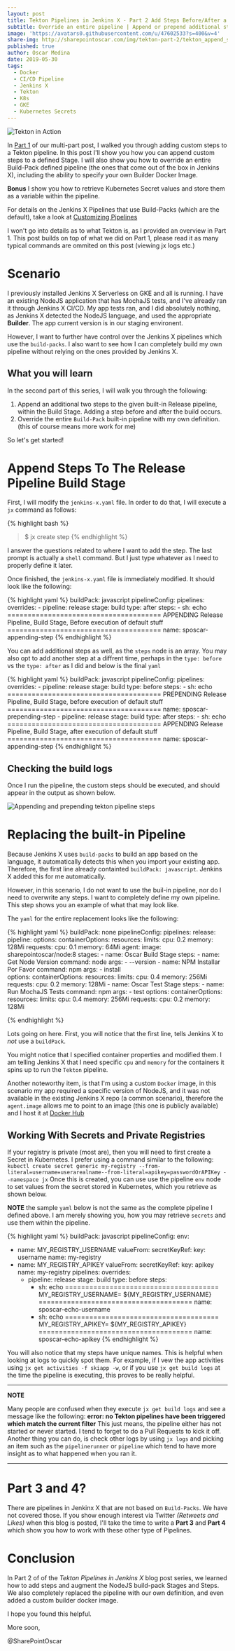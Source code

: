 ```yaml
---
layout: post
title: Tekton Pipelines in Jenkins X - Part 2 Add Steps Before/After a Stage Lifecycle Or Build Your Own Pipeline
subtitle: Override an entire pipeline | Append or prepend additional steps to a defined Stage. 
image: 'https://avatars0.githubusercontent.com/u/47602533?s=400&v=4'
share-img: http://sharepointoscar.com/img/tekton-part-2/tekton_append_steps_to_pipeline.png
published: true
author: Oscar Medina
date: 2019-05-30
tags:
  - Docker
  - CI/CD Pipeline
  - Jenkins X
  - Tekton
  - K8s
  - GKE
  - Kubernetes Secrets
---
```

![Tekton in Action](/img/tekton-part-2/tekton_append_steps_to_pipeline.png)

In [Part 1](http://sharepointoscar.com/2019-04-22-using-tekton-pipelines-in-jenkins-x-part-1/) of our multi-part post, I walked you through adding custom steps to a Tekton pipeline. In this post I'll show you how you can append custom steps to a defined Stage.  I will also show you how to override an entire Build-Pack defined pipeline (the ones that come out of the box in Jenkins X), including the ability to specify your own Builder Docker Image. 

**Bonus** I show you how to retrieve Kubernetes Secret values and store them as a variable within the pipeline.

For details on the Jenkins X Pipelines that use Build-Packs (which are the default), take a look at [Customizing Pipelines](https://jenkins-x.io/architecture/jenkins-x-pipelines/#customising-the-pipelines) 

I won't go into details as to what Tekton is, as I provided an overview in Part 1.  This post builds on top of what we did on Part 1, please read it as many typical commands are ommited on this post (viewing jx logs etc.)


# Scenario
I previously installed Jenkins X Serverless on GKE and all is running.  I have an existing NodeJS application that has MochaJS tests, and I've already ran it through Jenkins X CI/CD. My app tests ran, and I did absolutely nothing, as Jenkins X detected the NodeJS language, and used the appropriate **Builder**.  The app current version is in our staging environent.

However, I want to further have control over the Jenkins X pipelines which use the `build-packs`.  I also want to see how I can completely build my own pipeline without relying on the ones provided by Jenkins X.

## What you will learn
In the second part of this series, I will walk you through the following:

1. Append an additional two steps to the given built-in Release pipeline, within the Build Stage.  Adding a step before and after the build occurs.
2. Override the entire `Build-Pack` built-in pipeline with my own definition. (this of course means more work for me)

So let's get started!

# Append Steps To The Release Pipeline Build Stage
First, I will modify the `jenkins-x.yaml` file.  In order to do that, I will execute a `jx` command as follows:

{% highlight bash %}
> $ jx create step
{% endhighlight %}

I answer the questions related to where I want to add the step.  The last prompt is actually a `shell` command.  But I just type whatever as I need to properly define it later.

Once finished, the `jenkins-x.yaml` file is immediately modified.  It should look like the following:

{% highlight yaml %}
buildPack: javascript
pipelineConfig:
  pipelines:
    overrides:
    - pipeline: release
      stage: build
      type: after
      steps:
        - sh: echo ====================================== APPENDING  Release Pipeline, Build Stage, Before execution of default stuff ======================================
          name: sposcar-appending-step
{% endhighlight %}

You can add additional steps as well, as the `steps` node is an array.  You may also opt to add another step at a diffrent time, perhaps in the `type: before` vs the `type: after` as I did and below is the final `yaml`


{% highlight yaml %}
buildPack: javascript
pipelineConfig:
  pipelines:
    overrides:
    - pipeline: release
      stage: build
      type: before
      steps:
        - sh: echo ====================================== PREPENDING  Release Pipeline, Build Stage, before execution of default stuff ======================================
          name: sposcar-prepending-step
    - pipeline: release
      stage: build
      type: after
      steps:
        - sh: echo ====================================== APPENDING  Release Pipeline, Build Stage, after execution of default stuff ======================================
          name: sposcar-appending-step
{% endhighlight %}

## Checking the build logs
Once I run the pipeline, the custom steps should be executed, and  should appear in the output as shown below.

![Appending and prepending tekton pipeline steps](/img/tekton-part-2/appending_steps.png)


# Replacing the built-in Pipeline
Because Jenkins X uses `build-packs` to build an app based on the language, it automatically detects this when you import your existing app.  Therefore, the first line already containted `buildPack: javascript`. Jenkins X added this for me automatically.

However, in this scenario, I do not want to use the buil-in pipeline, nor do I need to overwrite any steps.  I want to completely define my own pipeline.  This step shows you an example of what that may look like.

The `yaml` for the entire replacement looks like the following:

{% highlight yaml %}
buildPack: none
pipelineConfig:
  pipelines:
    release:
      pipeline:
        options:
          containerOptions:
            resources:
              limits:
                cpu: 0.2
                memory: 128Mi
              requests:
                cpu: 0.1
                memory: 64Mi
        agent:
          image: sharepointoscar/node:8
        stages:
          - name: Oscar Build Stage
            steps:
              - name: Get Node Version
                command: node
                args:
                  - --version
              - name: NPM Installar Por Favor
                command: npm
                args: 
                  - install               
            options:
              containerOptions:
                resources:
                  limits:
                    cpu: 0.4
                    memory: 256Mi
                  requests:
                    cpu: 0.2
                    memory: 128Mi
          - name: Oscar Test Stage
            steps:
              - name: Run MochaJS Tests
                command: npm
                args:
                  - test
            options:
              containerOptions:
                resources:
                  limits:
                    cpu: 0.4
                    memory: 256Mi
                  requests:
                    cpu: 0.2
                    memory: 128Mi

{% endhighlight %}

Lots going on here.  First, you will notice that the first line, tells Jenkins X to *not* use a `buildPack`.

You might notice that I specified container properties and modified them.  I am telling Jenkins X that I need specific `cpu` and `memory` for the containers it spins up to run the `Tekton` pipeline.

Another noteworthy item, is that I'm using a custom `Docker` image, in this scenario my app required a specific version of NodeJS, and it was not available in the existing Jenkins X repo (a common scenario), therefore the `agent.image` allows me to point to an image (this one is publicly available) and I host it at [Docker Hub](https://hub.docker.com)

## Working With Secrets and Private Registries

If your registry is private (most are), then you will need to first create a Secret in Kubernetes. I prefer using a command similar to the following:
`kubectl create secret generic my-registry --from-literal=username=userarealname--from-literal=apikey=passwordOrAPIKey --namespace jx`
Once this is created, you can use use the pipeline `env` node to set values from the secret stored in Kubernetes, which you retrieve as shown below.

**NOTE** the sample `yaml` below is not the same as the complete pipeline I defined above.  I am merely showing you, how you may retrieve `secrets` and use them within the pipeline.

{% highlight yaml %}
buildPack: javascript
pipelineConfig:
  env:
  - name: MY_REGISTRY_USERNAME
    valueFrom:
      secretKeyRef:
        key: username
        name: my-registry
  - name: MY_REGISTRY_APIKEY
    valueFrom:
      secretKeyRef:
        key: apikey
        name: my-registry
  pipelines:
    overrides:
    - pipeline: release
      stage: build
      type: before
      steps:
        - sh: echo ====================================== MY_REGISTRY_USERNAME= ${MY_REGISTRY_USERNAME} ======================================
          name: sposcar-echo-username
        - sh: echo ====================================== MY_REGISTRY_APIKEY= ${MY_REGISTRY_APIKEY} ======================================
          name: sposcar-echo-apikey
{% endhighlight  %}

You will also notice that my steps have unique names. This is helpful when looking at logs to quickly spot them.  For example, if I vew the app activities using `jx get activities -f skiapp -w`, or if you use `jx get build logs` at the time the pipeline is executing, this proves to be really helpful.

---
**NOTE**

Many people are confused when they execute `jx get build logs` and see a message like the following:  **error: no Tekton pipelines have been triggered which match the current filter**  This just means, the pipeline either has not started or never started.  I tend to forget to do a Pull Requests to kick it off.  Another thing you can do, is check other logs by using `jx logs` and picking an item such as the `pipelinerunner` or `pipeline` which tend to have more insight as to what happened when you ran it.

---

# Part 3 and 4?
There are pipelines in Jenkinx X that are not based on `Build-Packs`.  We have not covered those.  If you show enough interest via Twitter _(Retweets and Likes)_ when this blog is posted, I'll take the time to write a **Part 3** and **Part 4** which show you how to work with these other type of Pipelines. 

# Conclusion
In Part 2 of of the *Tekton Pipelines in Jenkins X* blog post series, we learned how to add steps and augment the NodeJS build-pack Stages and Steps.  We also completely replaced the pipeline with our own definition, and even added a custom builder docker image.

I hope you found this helpful.

More soon,

@SharePointOscar